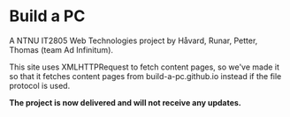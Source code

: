 # Build a PC
A NTNU IT2805 Web Technologies project by H&aring;vard, Runar, Petter, Thomas (team Ad Infinitum).

This site uses XMLHTTPRequest to fetch content pages, so we've made it so that it fetches content pages from build-a-pc.github.io instead if the file protocol is used.

**The project is now delivered and will not receive any updates.**
